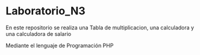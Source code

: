 # Laboratorio_N3

En este repositorio se realiza una Tabla de multiplicacion, una calculadora y una calculadora de salario

Mediante el lenguaje de Programación PHP

